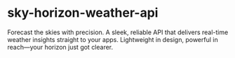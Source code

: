 # sky-horizon-weather-api
Forecast the skies with precision. A sleek, reliable API that delivers real-time weather insights straight to your apps. Lightweight in design, powerful in reach—your horizon just got clearer.
